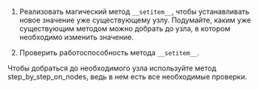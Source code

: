 1. Реализовать магический метод `__setitem__`, чтобы устанавливать новое значение уже существующему узлу. 
   Подумайте, каким уже существующим методом можно добрать до узла, в котором необходимо изменить значение.
   
2. Проверить работоспособность метода `__setitem__`.

<div class="hint">
  Чтобы добраться до необходимого узла используйте метод step_by_step_on_nodes, 
   ведь в нем есть все необходимые проверки.
</div>

